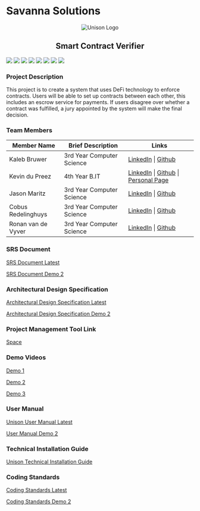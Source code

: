 # Savanna Solutions
<!-- ## Unison - Smart-Contract-Verifier -->
<p align="center">
  
  <img src="https://user-images.githubusercontent.com/41339070/131267171-58f71bde-e99f-4b60-8435-1b958d74a660.gif" alt="Unison Logo" />
  <h2 align="center">Smart Contract Verifier</h2>
</p>

![](https://img.shields.io/github/issues/COS301-SE-2021/Smart-Contract-Verifier?style=for-the-badge&cacheSeconds=3600)
![](https://img.shields.io/github/forks/COS301-SE-2021/Smart-Contract-Verifier?style=for-the-badge&cacheSeconds=3600)
![](https://img.shields.io/github/stars/COS301-SE-2021/Smart-Contract-Verifier?style=for-the-badge&cacheSeconds=3600)
![](https://img.shields.io/github/workflow/status/COS301-SE-2021/Smart-Contract-Verifier/CI%20tests?style=for-the-badge&cacheSeconds=3600)
![](https://img.shields.io/github/issues-pr/COS301-SE-2021/Smart-Contract-Verifier?style=for-the-badge&cacheSeconds=3600)
![](https://img.shields.io/github/issues-pr-closed/COS301-SE-2021/Smart-Contract-Verifier?style=for-the-badge&cacheSeconds=3600)
![](https://img.shields.io/github/last-commit/COS301-SE-2021/Smart-Contract-Verifier?style=for-the-badge&cacheSeconds=3600)
![](https://img.shields.io/github/commit-activity/m/COS301-SE-2021/Smart-Contract-Verifier?style=for-the-badge&cacheSeconds=3600)


### Project Description
This project is to create a system that uses DeFi technology to enforce contracts.
Users will be able to set up contracts between each other, this includes an escrow service for payments.
If users disagree over whether a contract was fulfilled, a jury appointed by the system will make the final decision.

### Team Members

| Member Name        | Brief Description        | Links     |
| ------------------ | --------------------     | --------- | 
| Kaleb Bruwer       | 3rd Year Computer Science| [LinkedIn](https://www.linkedin.com/in/kaleb-bruwer-033b2b20b  "Kaleb's LinkedIn Profile") \| [Github](https://github.com/Kaleb-Bruwer  "Kaleb's Github Profile") |
| Kevin du Preez     | 4th Year B.IT            | [LinkedIn](https://www.linkedin.com/in/kevindupreez8  "Kevin's LinkedIn Profile") \| [Github](https://github.com/bitBadger8  "Kevin's Github Profile") \| [Personal Page](http://bitbadger8.github.io/  "Kevin's Personal Profile") 
| Jason Maritz       | 3rd Year Computer Science| [LinkedIn](https://www.linkedin.com/in/jason-maritz-b2170b15a  "Jason's LinkedIn Profile") \| [Github](https://github.com/JasonMaritz  "Jason's Github Profile") |
| Cobus Redelinghuys | 3rd Year Computer Science| [LinkedIn](https://www.linkedin.com/in/cobus-redelinghuys-5a752516b  "Cobus's LinkedIn Profile") \| [Github](https://github.com/DarkMerlin1  "Cobus's Github Profile") |
| Ronan van de Vyver | 3rd Year Computer Science| [LinkedIn](https://linkedin.com/in/ronan-van-de-vyver-98bb7820b  "Ronan's LinkedIn Profile") \| [Github](https://github.com/Ronan-UP  "Ronan's Github Profile") |


### SRS Document
[SRS Document Latest](https://drive.google.com/file/d/14bkiP5k81RNTT-S2IXEix0bQm38eaujL/view?usp=sharing "SRS Document - Demo 3 Update")

[SRS Document Demo 2](https://drive.google.com/file/d/1IvI10wJO8FSv1APeL5g9D8WualTDp7nY/view?usp=sharing "SRS Document - Demo 2 Update")


### Architectural Design Specification 
[Architectural Design Specification Latest](https://drive.google.com/file/d/18z94rjaW_dUWHt3p9pNLBiwlxyeDT9Wl/view?usp=sharing "Architectural Design Specification Document Demo 3")

[Architectural Design Specification Demo 2](https://drive.google.com/file/d/1ApvMXOMRkjy6tudNY2TkfpmoYoe4coBI/view?usp=sharing "Architectural Design Specification Document Demo 2")


### Project Management Tool Link
[Space](https://savannasolutions.jetbrains.space/p/scv  "JetBrains Space SCV") 


### Demo Videos
[Demo 1](https://youtu.be/Cp3SrhVhpx8 "Demo 1 Pre-Recorded")

[Demo 2](https://drive.google.com/file/d/1cDZbwf62NDgF4b06BWYo1-K27CnWazlp/view "Demo 2 Pre-Recorded")

[Demo 3](https://drive.google.com/file/d/1vS_SaMyM0epwD7M5oAB1QdPp8GzLKYTC/view?usp=sharing "Demo 3 Pre-Recorded")


### User Manual
[Unison User Manual Latest](https://drive.google.com/file/d/1sNw70yxIga1BZSfhdbnCgj2IBF_MbHdE/view?usp=sharing "User Manual Document Demo 3")

[User Manual Demo 2](https://drive.google.com/file/d/1shscD5YW5OfNZLZ7aP523m4GYGqFGw9g/view?usp=sharing "User Manual Document Demo 2")


### Technical Installation Guide
[Unison Technical Installation Guide](https://drive.google.com/file/d/1FZTGVNUSmbhKs3D8sNz2AjNKBPJIuBz7/view?usp=sharing "Technical Installation Guide Document")


### Coding Standards
[Coding Standards Latest](https://drive.google.com/file/d/1ZY9B8_qNpj48cPnye7gBYitTgVsB55hW/view?usp=sharing "Coding Standards Document")

[Coding Standards Demo 2](https://drive.google.com/file/d/1vXQQEzrYQDgvD4gYRcH8-GO8Aw1AdcBz/view?usp=sharing "Coding Standards Document")
